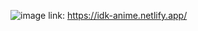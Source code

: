![image](https://user-images.githubusercontent.com/79454375/157455625-95b05518-32a2-41ba-9672-96a7485f3706.png)
link: https://idk-anime.netlify.app/
